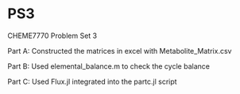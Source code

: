 # PS3
CHEME7770 Problem Set 3 

Part A: 
Constructed the matrices in excel with Metabolite_Matrix.csv

Part B: 
Used elemental_balance.m to check the cycle balance

Part C: 
Used Flux.jl integrated into the partc.jl script
